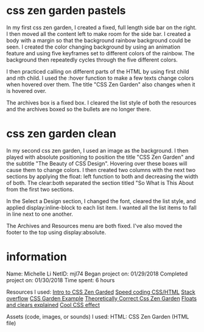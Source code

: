 # css zen garden pastels

In my first css zen garden, I created a fixed, full length side bar on the right. I then moved all the content left to make room for the side bar. I created a body with a margin so that the background rainbow background could be seen. I created the color changing background by using an animation feature and using five keyframes set to different colors of the rainbow. The background then repeatedly cycles through the five different colors. 

I then practiced calling on different parts of the HTML by using first child and nth child. I used the :hover function to make a few texts change colors when hovered over them. The title "CSS Zen Garden" also changes when it is hovered over. 

The archives box is a fixed box. I cleared the list style of both the resources and the archives boxed so the bullets are no longer there. 

# css zen garden clean

In my second css zen garden, I used an image as the background. I then played with absolute positioning to position the title "CSS Zen Garden" and the subtitle "The Beauty of CSS Design". Hovering over these boxes will cause them to change colors. 
I then created two columns with the next two sections by applying the float: left function to both and decreasing the width of both. The clear:both separated the section titled "So What is This About from the first two sections.

In the Select a Design section, I changed the font, cleared the list style, and applied display:inline-block to each list item.  I wanted all the list items to fall in line next to one another.

The Archives and Resources menu are both fixed. I've also moved the footer to the top using display:absolute. 

# information
Name: Michelle Li
NetID: mjl74
Began project on: 01/29/2018
Completed project on: 01/30/2018
Time spent: 6 hours

Resources I used:
[Intro to CSS Zen Garded](https://www.youtube.com/watch?v=bDK2DiGZ0Lw)
[Speed coding CSS/HTML](https://www.youtube.com/watch?v=I_wHDdGELJY)
[Stack overflow](https://stackoverflow.com/questions/25631868/css-borders-not-appearing/25631946)
[CSS Garden Example](http://www.csszengarden.com/143/)
[Theoretically Correct Css Zen Garden](http://www.theoreticallycorrect.com/cssZenGarden/)
[Floats and clears explained](https://www.youtube.com/watch?v=xFGBNv2KeVU)
[Cool CSS effect](https://www.webdesignerdepot.com/2012/03/10-of-the-coolest-css-css3-effects-10-of-the-coolest-css-css3-effects-10-of-the-coolest-css-and-css3-effects/)

Assets (code, images, or sounds) I used:
HTML: CSS Zen Garden (HTML file)









